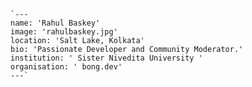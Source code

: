     `---
    name: 'Rahul Baskey'
    image: 'rahulbaskey.jpg'
    location: 'Salt Lake, Kolkata' 
    bio: 'Passionate Developer and Community Moderator.'
    institution: ' Sister Nivedita University '
    organisation: ' bong.dev'
    ---`